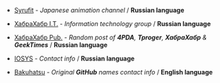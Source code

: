 * [Syrufit](https://t.me/syrufit) - *Japanese animation channel* / **Russian language**

* [ХабраХабр I.T.](https://t.me/habrachat) - *Information technology group* / **Russian language**

* [ХабраХабр Pub.](https://t.me/habrapub) - *Random post of **4PDA**, **Tproger**, **ХабраХабр** & **GeekTimes*** / **Russian language**

* [IOSYS](https://t.me/iosys) - *Contact info* / **Russian language**

* [Bakuhatsu](https://t.me/bakuhatsu) - *Original **GitHub** names contact info* / **English language**
